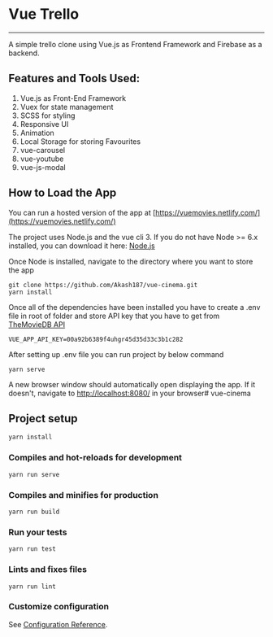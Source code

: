 # Vue Trello
---
A simple trello clone using Vue.js as Frontend Framework and Firebase as a backend.

## Features and Tools Used:

1. Vue.js as Front-End Framework
2. Vuex for state management
3. SCSS for styling
4. Responsive UI
4. Animation
5. Local Storage for storing Favourites
6. vue-carousel
7. vue-youtube
9. vue-js-modal


## How to Load the App

You can run a hosted version of the app at [https://vuemovies.netlify.com/](https://vuemovies.netlify.com/)

The project uses Node.js and the vue cli 3. If you do not have Node >= 6.x installed, you can download it here: [Node.js](https://nodejs.org/en/)

Once Node is installed, navigate to the directory where you want to store the app

```
git clone https://github.com/Akash187/vue-cinema.git
yarn install
```

Once all of the dependencies have been installed you have to create a .env file in root of folder and store API key that you have to get from [TheMovieDB API](https://www.themoviedb.org) 

```
VUE_APP_API_KEY=00a92b6389f4uhgr45d35d33c3b1c282
```

After setting up .env file you can run project by below command

```
yarn serve
```

A new browser window should automatically open displaying the app. If it doesn't, navigate to [http://localhost:8080/](http://localhost:8080/) in your browser# vue-cinema

## Project setup
```
yarn install
```

### Compiles and hot-reloads for development
```
yarn run serve
```

### Compiles and minifies for production
```
yarn run build
```

### Run your tests
```
yarn run test
```

### Lints and fixes files
```
yarn run lint
```

### Customize configuration
See [Configuration Reference](https://cli.vuejs.org/config/).